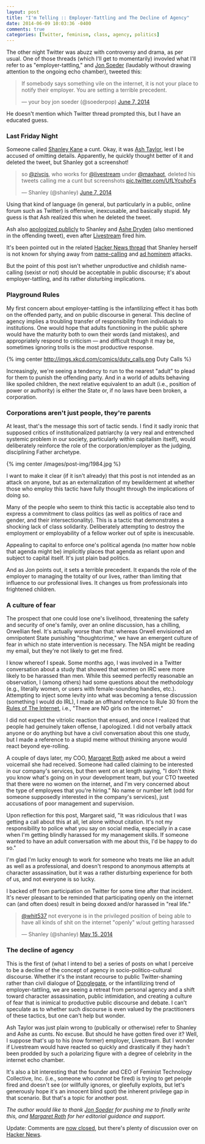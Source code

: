 ```yaml
---
layout: post
title: "I'm Telling :: Employer-Tattling and The Decline of Agency"
date: 2014-06-09 10:03:36 -0400
comments: true
categories: [Twitter, feminism, class, agency, politics]
---
```



The other night Twitter was abuzz with controversy and drama, as per usual. One of those threads (which I'll get to momentarily) invovled what I'll refer to as "employer-tattling," and [Jon Soeder](https://twitter.com/soederpop) (laudably without drawing attention to the ongoing echo chamber), tweeted this:

<blockquote class="twitter-tweet center" lang="en"><p>If somebody says something vile on the internet, it is not your place to notify their employer. You are setting a terrible precedent.</p>&mdash; your boy jon soeder (@soederpop) <a href="https://twitter.com/soederpop/statuses/475127514655100929">June 7, 2014</a></blockquote>
<script async src="//platform.twitter.com/widgets.js" charset="utf-8"></script>

He doesn't mention which Twitter thread prompted this, but I have an educated guess.

<!--more-->

### Last Friday Night

Someone called [Shanley Kane](https://twitter.com/shanley) a cunt. Okay, it was [Ash Taylor](https://twitter.com/zivcjs), lest I be accused of omitting details. Apparently, he quickly thought better of it and deleted the tweet, but Shanley got a screenshot!

<blockquote class="twitter-tweet center" lang="en"><p>so <a href="https://twitter.com/zivcjs">@zivcjs</a>, who works for <a href="https://twitter.com/Livestream">@livestream</a> under <a href="https://twitter.com/maxhaot">@maxhaot</a>, deleted his tweets calling me a cunt but screenshots <a href="https://t.co/UfLYcuhoFs">pic.twitter.com/UfLYcuhoFs</a></p>&mdash; Shanley (@shanley) <a href="https://twitter.com/shanley/statuses/475066367956103168">June 7, 2014</a></blockquote>
<script async src="//platform.twitter.com/widgets.js" charset="utf-8"></script>

Using that kind of language (in general, but particularly in a public, online forum such as Twitter) is offensive, inexcusable, and basically stupid. My guess is that Ash realized this when he deleted the tweet.

Ash also [apologized publicly](http://zi.vc/apology.html) to Shanley and [Ashe Dryden](https://twitter.com/ashedryden) (also mentioned in the offending tweet), even after [Livestream](https://twitter.com/livestream) fired him.

It's been pointed out in the related [Hacker News thread](https://news.ycombinator.com/item?id=7865425) that Shanley herself is not known for shying away from [name-calling](https://medium.com/about-work/finding-out-youre-a-sexist-misogynistic-homophobic-classist-racist-asshole-and-hypocrite-f986fbd5e51f) and [ad hominem](https://twitter.com/ryan/status/474791621100199936) attacks.

But the point of this post isn't whether unproductive and childish name-calling (sexist or not) should be acceptable in public discourse; it's about employer-tattling, and its rather disturbing implications.

### Playground Rules

My first concern about employer-tattling is the infantilizing effect it has both on the offended party, and on public discourse in general. This decline of agency implies a troubling transfer of responsibility from individuals to institutions. One would hope that adults functioning in the public sphere would have the maturity both to own their words (and mistakes), and appropriately respond to criticism — and difficult though it may be, sometimes ignoring trolls is the most productive response.

{% img center http://imgs.xkcd.com/comics/duty_calls.png Duty Calls %}

Increasingly, we're seeing a tendency to run to the nearest "adult" to plead for them to punish the offending party. And in a world of adults behaving like spoiled children, the next relative equivalent to an adult (i.e., position of power or authority) is either the State or, if no laws have been broken, a corporation.

### Corporations aren't just people, they're parents

At least, that's the message this sort of tactic sends. I find it sadly ironic that supposed critics of institutionalized patriarchy (a very real and entrenched systemic problem in our society, particularly within capitalism itself), would deliberately reinforce the role of the corporation/employer as the judging, disciplining Father archetype.

{% img center /images/post-img/1984.jpg %}

I want to make it clear (if it isn't already) that this post is not intended as an attack on anyone, but as an externalization of my bewilderment at whether those who employ this tactic have fully thought through the implications of doing so.


Many of the people who seem to think this tactic is acceptable also tend to express a commitment to class politics (as well as politics of race and gender, and their intersectionality). This is a tactic that demonstrates a shocking lack of class solidarity. Deliberately attempting to destroy the employment or employability of a fellow worker out of spite is inexcusable.


Appealing to capital to enforce one's political agenda (no matter how noble that agenda might be) implicitly places that agenda as reliant upon and subject to capital itself. It's just plain bad politics.

And as Jon points out, it sets a terrible precedent. It expands the role of the employer to managing the totality of our lives, rather than limiting that influence to our professional lives. It changes us from professionals into frightened children.

### A culture of fear

The prospect that one could lose one's livelihood, threatening the safety and security of one's family, over an online discussion, has a chilling, Orwellian feel. It's actually worse than that: whereas Orwell envisioned an omnipotent State punishing "thoughtcrime," we have an emergent culture of fear in which no state intervention is necessary. The NSA might be reading my email, but they're not likely to get me fired.

I know whereof I speak. Some months ago, I was involved in a Twitter conversation about a study that showed that women on IRC were more likely to be harassed than men. While this seemed perfectly reasonable an observation, I (among others) had some questions about the methodology (e.g., literally women, or users with female-sounding handles, etc.). Attempting to inject some levity into what was becoming a tense discussion (something I would do IRL), I made an offhand reference to Rule 30 from the [Rules of The Internet](http://rulesoftheinternet.com/index.php?title=Main_Page), i.e., "There are NO girls on the internet."

I did not expect the vitriolic reaction that ensued, and once I realized that people had genuinely taken offense, I apologized. I did not verbally attack anyone or do anything but have a civil conversation about this one study, but I made a reference to a stupid meme without thinking anyone would react beyond eye-rolling.

A couple of days later, my COO, [Margaret Roth](https://twitter.com/teachingdaisy) asked me about a weird voicemail she had received. Someone had called claiming to be interested in our company's services, but then went on at length saying, "I don't think you know what's going on in your development team, but your CTO tweeted that there were no women on the internet, and I'm very concerned about the type of employees that you're hiring." No name or number left (odd for someone supposedly interested in the company's services), just accusations of poor management and supervision.

Upon reflection for this post, Margaret said, "It was ridiculous that I was getting a call about this at all, let alone without citation. It's not my responsibility to police what you say on social media, especially in a case when I'm getting blindly harassed for my management skills. If someone wanted to have an adult conversation with me about this, I'd be happy to do so."

I'm glad I'm lucky enough to work for someone who treats me like an adult as well as a professional, and doesn't respond to anonymous attempts at character assassination, but it was a rather disturbing experience for both of us, and not everyone is so lucky.

I backed off from participation on Twitter for some time after that incident. It's never pleasant to be reminded that participating openly on the internet can (and often does) result in being doxxed and/or harassed in "real life."

<blockquote class="twitter-tweet" lang="en"><p><a href="https://twitter.com/whit537">@whit537</a> not everyone is in the privileged position of being able to have all kinds of shit on the internet &quot;openly&quot; w/out getting harassed</p>&mdash; Shanley (@shanley) <a href="https://twitter.com/shanley/statuses/467089426741338112">May 15, 2014</a></blockquote>
<script async src="//platform.twitter.com/widgets.js" charset="utf-8"></script>


### The decline of agency

This is the first of (what I intend to be) a series of posts on what I perceive to be a decline of the concept of agency in socio-politico-cultural discourse. Whether it's the instant recourse to public Twitter-shaming rather than civil dialogue of [Donglegate](http://decomplecting.org/blog/2013/03/23/donglegate/), or the infantilizing trend of employer-tattling, we are seeing a retreat from personal agency and a shift toward character assassination, public intimidation, and creating a culture of fear that is inimical to productive public discourse and debate. I can't speculate as to whether such discourse is even valued by the practitioners of these tactics, but one can't help but wonder.

Ash Taylor was just plain wrong to (publically or otherwise) refer to Shanley and Ashe as cunts. No excuse. But should he have gotten fired over it? Well, I suppose that's up to his (now former) employer, Livestream. But I wonder if Livestream would have reacted so quickly and drastically if they hadn't been prodded by such a polarizing figure with a degree of celebrity in the internet echo chamber.

It's also a bit interesting that the founder and CEO of Feminist Technology Collective, Inc. (i.e., someone who _cannot_ be fired) is trying to get people fired and doesn't see (or willfully ignores, or gleefully exploits, but let's generously hope it's an innocent blind spot) the inherent privilege gap in that scenario. But that's a topic for another post.


_The author would like to thank [Jon Soeder](https://twitter.com/soederpop) for pushing me to finally write this, and [Margaret Roth](https://twitter.com/teachingdaisy) for her editorial guidance and support._

Update: Comments are [now closed](/blog/2014/06/10/on-comments-and-moderation/), but there's plenty of discussion over on [Hacker News](https://news.ycombinator.com/item?id=7869644).



